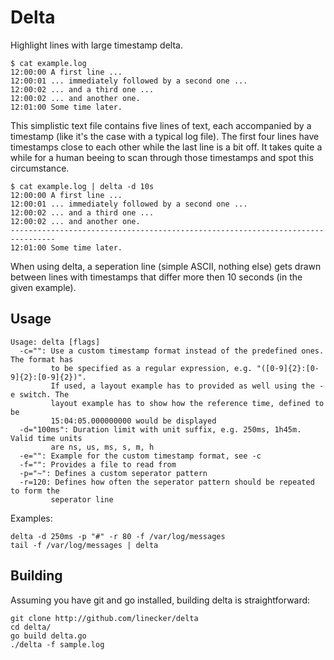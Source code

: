 # Delta
Highlight lines with large timestamp delta.

```
$ cat example.log
12:00:00 A first line ...
12:00:01 ... immediately followed by a second one ...
12:00:02 ... and a third one ...
12:00:02 ... and another one.
12:01:00 Some time later.
```
This simplistic text file contains five lines of text, each accompanied by a timestamp (like it's the case with a typical log file). The first four lines have timestamps close to each other while the last line is a bit off. It takes quite a while for a human beeing to scan through those timestamps and spot this circumstance.
```
$ cat example.log | delta -d 10s
12:00:00 A first line ...
12:00:01 ... immediately followed by a second one ...
12:00:02 ... and a third one ...
12:00:02 ... and another one.
--------------------------------------------------------------------------------
12:01:00 Some time later.
```
When using delta, a seperation line (simple ASCII, nothing else) gets drawn between lines with timestamps that differ more then 10 seconds (in the given example).

## Usage
```
Usage: delta [flags]
  -c="": Use a custom timestamp format instead of the predefined ones. The format has 
         to be specified as a regular expression, e.g. "([0-9]{2}:[0-9]{2}:[0-9]{2})". 
         If used, a layout example has to provided as well using the -e switch. The 
         layout example has to show how the reference time, defined to be 
         15:04:05.000000000 would be displayed
  -d="100ms": Duration limit with unit suffix, e.g. 250ms, 1h45m. Valid time units 
         are ns, us, ms, s, m, h
  -e="": Example for the custom timestamp format, see -c
  -f="": Provides a file to read from
  -p="~": Defines a custom seperator pattern
  -r=120: Defines how often the seperator pattern should be repeated to form the 
         seperator line
```
Examples:
```
delta -d 250ms -p "#" -r 80 -f /var/log/messages
tail -f /var/log/messages | delta
```

## Building
Assuming you have git and go installed, building delta is straightforward:
```
git clone http://github.com/linecker/delta
cd delta/
go build delta.go 
./delta -f sample.log 
```


